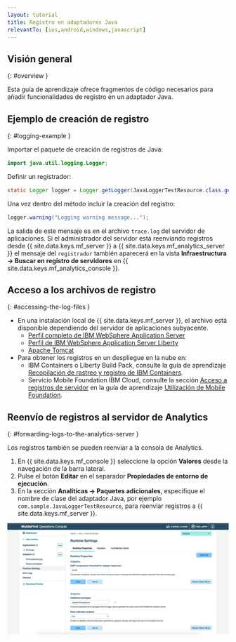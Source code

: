```yaml
---
layout: tutorial
title: Registro en adaptadores Java
relevantTo: [ios,android,windows,javascript]
---
```

<!-- NLS_CHARSET=UTF-8 -->
## Visión general 
{: #overview }

Esta guía de aprendizaje ofrece fragmentos de código necesarios para añadir funcionalidades de registro en un adaptador Java. 

## Ejemplo de creación de registro
{: #logging-example }

Importar el paquete de creación de registros de Java: 

```java
import java.util.logging.Logger;
```

Definir un registrador: 

```java
static Logger logger = Logger.getLogger(JavaLoggerTestResource.class.getName());
```

Una vez dentro del método incluir la creación del registro: 

```java
logger.warning("Logging warning message...");
```

La salida de este mensaje es en el archivo `trace.log` del servidor de aplicaciones. 
Si el administrador del servidor está reenviando registros desde {{ site.data.keys.mf_server }} a {{ site.data.keys.mf_analytics_server }} el mensaje del `registrador` también aparecerá en la vista **Infraestructura → Buscar en registro de servidores** en {{ site.data.keys.mf_analytics_console }}.

## Acceso a los archivos de registro
{: #accessing-the-log-files }

* En una instalación local de {{ site.data.keys.mf_server }}, el archivo está disponible dependiendo del servidor de aplicaciones subyacente. 
    * [Perfil completo de IBM WebSphere Application Server](http://ibm.biz/knowctr#SSEQTP_8.5.5/com.ibm.websphere.base.doc/ae/ttrb_trcover.html)
    * [Perfil de IBM WebSphere Application Server Liberty](http://ibm.biz/knowctr#SSEQTP_8.5.5/com.ibm.websphere.wlp.doc/ae/rwlp_logging.html?cp=SSEQTP_8.5.5%2F1-16-0-0)
    * [Apache Tomcat](http://tomcat.apache.org/tomcat-7.0-doc/logging.html)
* Para obtener los registros en un despliegue en la nube en: 
    * IBM Containers o Liberty Build Pack, consulte la guía de aprendizaje [Recopilación de rastreo y registro de IBM Containers](../../../bluemix/mobilefirst-server-using-scripts/log-and-trace-collection/).  
    * Servicio Mobile Foundation IBM Cloud, consulte la sección [Acceso a registros de servidor](../../../bluemix/using-mobile-foundation/#accessing-server-logs) en la guía de aprendizaje [Utilización de Mobile Foundation](../../../bluemix/using-mobile-foundation). 

## Reenvío de registros al servidor de Analytics
{: #forwarding-logs-to-the-analytics-server }

Los registros también se pueden reenviar a la consola de Analytics. 

1. En {{ site.data.keys.mf_console }} seleccione la opción **Valores** desde la navegación de la barra lateral. 
2. Pulse el botón **Editar** en el separador **Propiedades de entorno de ejecución**.
3. En la sección **Analíticas → Paquetes adicionales**, especifique el nombre de clase del adaptador Java, por ejemplo `com.sample.JavaLoggerTestResource`, para reenviar registros a {{ site.data.keys.mf_server }}.

![Filtrado de registro desde la consola](java-filter.png)
